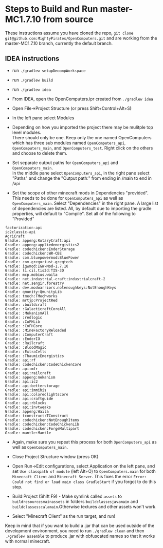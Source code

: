 # Steps to Build and Run master-MC1.7.10 from source

These instructions assume you have cloned the repo, `git clone
git@github.com:MightyPirates/OpenComputers.git` and are working from
the master-MC1.7.10 branch, currently the default branch.

## IDEA instructions

- run `./gradlew setupDecompWorkspace`

- run `./gradlew build`

- run `./gradlew idea`

- From IDEA, open the OpenComputers.ipr created from `./gradlew idea`

- Open File->Project Structure (or press Shift+Control+Alt+S)

- In the left pane select Modules

- Depending on how you imported the project there may be mulitple top level modules.\
      There should only be one. Keep only the one named OpenComputers which
      has three sub modules named `OpenComputers_api`, `OpenComputers_main`,
      and `OpenComputers_test`. Right click on the others and choose to delete them.

- Set separate output paths for `OpenComputers_api` and `OpenComputers_main`.\
      In the middle pane select `OpenComputers_api`,
      in the right pane select "Paths" and change the "Output path:"
      from ending in /main to end in /api

- Set the scope of other minecraft mods in Dependencies "provided".\
      This needs to be done for `OpenComputers_api` as well as
      `OpenComputers_main`. Select "Dependencies" in the right pane. A
      large list of dependencies are listed. All, by default due to
      importing the gradle properties, will default to "Compile". Set
      all of the following to "Provided"
```
factorization-api
ic2classic-api
AgriCraft
Gradle: appeng:RotaryCraft:api
Gradle: appeng:appliedenergistics2
Gradle: codechicken:EnderStorage
Gradle: codechicken:WR-CBE
Gradle: com.bluepowermod:BluePower
Gradle: com.gregoriust.gregtech
Gradle: igwmod:IGW-Mod-1.7.10
Gradle: li.cil.tis3d:TIS-3D
Gradle: mcp.mobius.waila
Gradle: net.industrial-craft:industrialcraft-2
Gradle: net.sengir.forestry
Gradle: dev.modwarriors.notenoughkeys:NotEnoughKeys
Gradle: qmunity:QmunityLib
Gradle: tmech:TMechworks
Gradle: mrtjp:ProjectRed
Gradle: :buildcraft
Gradle: :GalacticraftCoreAll
Gradle: :MekanismAll
Gradle: :redlogic
Gradle: :CoFHLib
Gradle: :CoFHCore
Gradle: :MineFactoryReloaded
Gradle: :ComputerCraft
Gradle: :EnderIO
Gradle: :Railcraft
Gradle: :BloodMagic
Gradle: :ExtraCells
Gradle: :ThaumicEnergistics
Gradle: api:rf
Gradle: codechicken:CodeChickenCore
Gradle: api:mfr
Gradle: api:railcraft
Gradle: appeng:mekanism
Gradle: api:ic2
Gradle: api:betterstorage
Gradle: api:immibis
Gradle: api:coloredlightscore
Gradle: api:craftguide
Gradle: api:rblocks
Gradle: api:invtweaks
Gradle: appeng:Waila
Gradle: tconstruct:TConstruct
Gradle: codechicken:NotEnoughItems
Gradle: codechicken:CodeChickenLib
Gradle: codechicken:ForgeMultipart
Gradle: mantle:Mantle
```
- Again, make sure you repeat this process for both `OpenComputers_api` as well as `OpenComputers_main`.
- Close Project Structure window (press OK)
- Open Run->Edit configurations, select Application on the left pane,
      and set `Use classpath of module` (left Alt+O) to
      `OpenComputers.main` for both `Minecraft Client` and
      `Minecraft Server`. This fixes the error
      `Error: Could not find or load main class GradleStart` if you forgot
      to do this step.

- Build Project (Shift F9) - Make symlink called `assets` to
      `buildresourcesmainassets` in folders `buildclassesjavamain`
      and `buildclassesscalamain`.Otherwise textures and other
      assets won't work.

- Select "Minecraft Client" as the run target, and run!

Keep in mind that if you want to build a .jar that can be used outside
of the development environment, you need to run `./gradlew clean` and
then `./gradlew assemble` to produce .jar with obfuscated names so
that it works with normal minecraft.